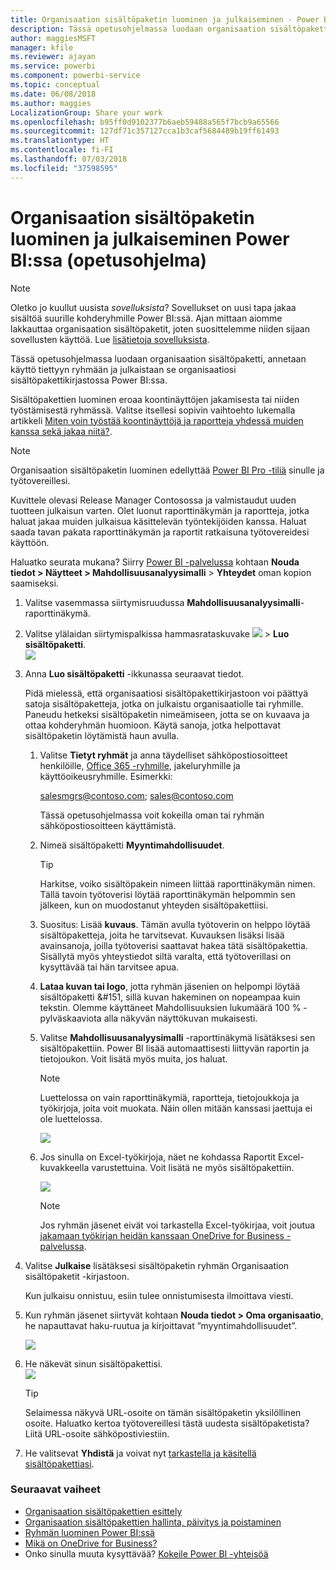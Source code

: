 ```yaml
---
title: Organisaation sisältöpaketin luominen ja julkaiseminen - Power BI
description: Tässä opetusohjelmassa luodaan organisaation sisältöpaketti, rajoitetaan käyttö tiettyyn ryhmään ja julkaistaan se organisaatiosi sisältöpakettikirjastossa Power BI:ssa.
author: maggiesMSFT
manager: kfile
ms.reviewer: ajayan
ms.service: powerbi
ms.component: powerbi-service
ms.topic: conceptual
ms.date: 06/08/2018
ms.author: maggies
LocalizationGroup: Share your work
ms.openlocfilehash: b95ff0d9102377b6aeb59488a565f7bcb9a65566
ms.sourcegitcommit: 127df71c357127cca1b3caf5684489b19ff61493
ms.translationtype: HT
ms.contentlocale: fi-FI
ms.lasthandoff: 07/03/2018
ms.locfileid: "37598595"
---
```

# <a name="create-and-publish-a-power-bi-organizational-content-pack-tutorial"></a>Organisaation sisältöpaketin luominen ja julkaiseminen Power BI:ssa (opetusohjelma)
> [!NOTE]
> Oletko jo kuullut uusista *sovelluksista*? Sovellukset on uusi tapa jakaa sisältöä suurille kohderyhmille Power BI:ssä. Ajan mittaan aiomme lakkauttaa organisaation sisältöpaketit, joten suosittelemme niiden sijaan sovellusten käyttöä. Lue [lisätietoja sovelluksista](service-install-use-apps.md).
> 
> 

Tässä opetusohjelmassa luodaan organisaation sisältöpaketti, annetaan käyttö tiettyyn ryhmään ja julkaistaan se organisaatiosi sisältöpakettikirjastossa Power BI:ssa.

Sisältöpakettien luominen eroaa koontinäyttöjen jakamisesta tai niiden työstämisestä ryhmässä. Valitse itsellesi sopivin vaihtoehto lukemalla artikkeli [Miten voin työstää koontinäyttöjä ja raportteja yhdessä muiden kanssa sekä jakaa niitä?](service-how-to-collaborate-distribute-dashboards-reports.md).

> [!NOTE]
> Organisaation sisältöpaketin luominen edellyttää [Power BI Pro -tiliä](https://powerbi.microsoft.com/pricing) sinulle ja työtovereillesi.
> 
> 

Kuvittele olevasi Release Manager Contosossa ja valmistaudut uuden tuotteen julkaisun varten.  Olet luonut raporttinäkymän ja raportteja, jotka haluat jakaa muiden julkaisua käsittelevän työntekijöiden kanssa. Haluat saada tavan pakata raporttinäkymän ja raportit ratkaisuna työtovereidesi käyttöön. 

Haluatko seurata mukana? Siirry [Power BI -palvelussa](https://powerbi.com) kohtaan **Nouda tiedot > Näytteet > Mahdollisuusanalyysimalli** > **Yhteydet** oman kopion saamiseksi. 

1. Valitse vasemmassa siirtymisruudussa **Mahdollisuusanalyysimalli**-raporttinäkymä.
2. Valitse ylälaidan siirtymispalkissa hammasrataskuvake ![](media/service-organizational-content-pack-create-and-publish/cog.png)  >  **Luo sisältöpaketti**.    
   ![](media/service-organizational-content-pack-create-and-publish/pbi_create_contpk.png)
3. Anna **Luo sisältöpaketti** -ikkunassa seuraavat tiedot.  
   
   Pidä mielessä, että organisaatiosi sisältöpakettikirjastoon voi päättyä satoja sisältöpaketteja, jotka on julkaistu organisaatiolle tai ryhmille. Paneudu hetkeksi sisältöpaketin nimeämiseen, jotta se on kuvaava ja ottaa kohderyhmän huomioon.  Käytä sanoja, jotka helpottavat sisältöpaketin löytämistä haun avulla.
   
   1. Valitse **Tietyt ryhmät** ja anna täydelliset sähköpostiosoitteet henkilöille, [Office 365 -ryhmille](https://support.office.com/article/Create-a-group-in-Office-365-7124dc4c-1de9-40d4-b096-e8add19209e9), jakeluryhmille ja käyttöoikeusryhmille. Esimerkki:
      
        salesmgrs@contoso.com; sales@contoso.com
      
      Tässä opetusohjelmassa voit kokeilla oman tai ryhmän sähköpostiosoitteen käyttämistä.
   
   2. Nimeä sisältöpaketti **Myyntimahdollisuudet**.
   
      > [!TIP]
      > Harkitse, voiko sisältöpakein nimeen liittää raporttinäkymän nimen. Tällä tavoin työtoverisi löytää raporttinäkymän helpommin sen jälkeen, kun on muodostanut yhteyden sisältöpakettiisi.
      > 
      > 
   
   3. Suositus: Lisää **kuvaus**. Tämän avulla työtoverin on helppo löytää sisältöpaketteja, joita he tarvitsevat. Kuvauksen lisäksi lisää avainsanoja, joilla työtoverisi saattavat hakea tätä sisältöpakettia. Sisällytä myös yhteystiedot siltä varalta, että työtoverillasi on kysyttävää tai hän tarvitsee apua.
   
   4. **Lataa kuvan tai logo**, jotta ryhmän jäsenien on helpompi löytää sisältöpaketti &#151, sillä kuvan hakeminen on nopeampaa kuin tekstin. Olemme käyttäneet Mahdollisuuksien lukumäärä 100 % -pylväskaaviota alla näkyvän näyttökuvan mukaisesti.
   
   5. Valitse **Mahdollisuusanalyysimalli** -raporttinäkymä lisätäksesi sen sisältöpakettiin.  Power BI lisää automaattisesti liittyvän raportin ja tietojoukon. Voit lisätä myös muita, jos haluat.
   
      > [!NOTE]
      >  Luettelossa on vain raporttinäkymiä, raportteja, tietojoukkoja ja työkirjoja, joita voit muokata. Näin ollen mitään kanssasi jaettuja ei ole luettelossa.
      > 
      > 
   
      ![](media/service-organizational-content-pack-create-and-publish/cpwindow.png) 
   
   6. Jos sinulla on Excel-työkirjoja, näet ne kohdassa Raportit Excel-kuvakkeella varustettuina. Voit lisätä ne myös sisältöpakettiin.
   
      ![](media/service-organizational-content-pack-create-and-publish/pbi_orgcontpkexcel.png)
   
      > [!NOTE]
      > Jos ryhmän jäsenet eivät voi tarkastella Excel-työkirjaa, voit joutua [jakamaan työkirjan heidän kanssaan OneDrive for Business -palvelussa](https://support.office.com/en-us/article/Share-documents-or-folders-in-Office-365-1fe37332-0f9a-4719-970e-d2578da4941c).
      > 
      > 
4. Valitse **Julkaise** lisätäksesi sisältöpaketin ryhmän Organisaation sisältöpaketit -kirjastoon.  
   
   Kun julkaisu onnistuu, esiin tulee onnistumisesta ilmoittava viesti. 
5. Kun ryhmän jäsenet siirtyvät kohtaan **Nouda tiedot > Oma organisaatio**, he napauttavat haku-ruutua ja kirjoittavat ”myyntimahdollisuudet”.
   
   ![](media/service-organizational-content-pack-create-and-publish/cp_searchbox.png) 
6. He näkevät sinun sisältöpakettisi.  
   ![](media/service-organizational-content-pack-create-and-publish/powerbi-find-content-pack-organization.png) 
   
   > [!TIP]
   > Selaimessa näkyvä URL-osoite on tämän sisältöpaketin yksilöllinen osoite.  Haluatko kertoa työtovereillesi tästä uudesta sisältöpaketista?  Liitä URL-osoite sähköpostiviestiin.
   > 
   > 
7. He valitsevat **Yhdistä** ja voivat nyt [tarkastella ja käsitellä sisältöpakettiasi](service-organizational-content-pack-copy-refresh-access.md). 

### <a name="next-steps"></a>Seuraavat vaiheet
* [Organisaation sisältöpakettien esittely](service-organizational-content-pack-introduction.md)  
* [Organisaation sisältöpakettien hallinta, päivitys ja poistaminen](service-organizational-content-pack-manage-update-delete.md)  
* [Ryhmän luominen Power BI:ssä](service-create-distribute-apps.md)  
* [Mikä on OneDrive for Business?](https://support.office.com/en-us/article/What-is-OneDrive-for-Business-187f90af-056f-47c0-9656-cc0ddca7fdc2)
* Onko sinulla muuta kysyttävää? [Kokeile Power BI -yhteisöä](http://community.powerbi.com/)

